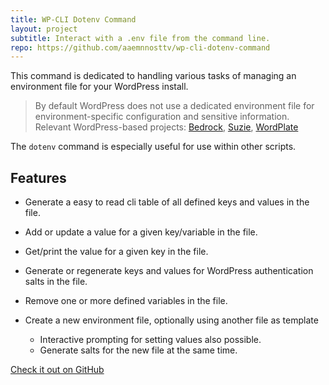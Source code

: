 ```yaml
---
title: WP-CLI Dotenv Command
layout: project
subtitle: Interact with a .env file from the command line.
repo: https://github.com/aaemnnosttv/wp-cli-dotenv-command
---
```


This command is dedicated to handling various tasks of managing an environment file for your WordPress install.

> By default WordPress does not use a dedicated environment file for environment-specific configuration and sensitive information.
> Relevant WordPress-based projects: [Bedrock](https://roots.io/bedrock/), [Suzie](http://getsuzie.com/), [WordPlate](https://wordplate.github.io/)

The `dotenv` command is especially useful for use within other scripts.

## Features

*   Generate a easy to read cli table of all defined keys and values in the file.
*   Add or update a value for a given key/variable in the file.
*   Get/print the value for a given key in the file.
*   Generate or regenerate keys and values for WordPress authentication salts in the file.
*   Remove one or more defined variables in the file.
*   Create a new environment file, optionally using another file as template

    *   Interactive prompting for setting values also possible.
    *   Generate salts for the new file at the same time.

[Check it out on GitHub](https://github.com/aaemnnosttv/wp-cli-dotenv-command)
